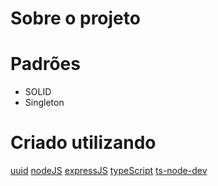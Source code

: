 # Sobre o projeto

# Padrões
* SOLID
* Singleton

# Criado utilizando
[uuid](https://www.npmjs.com/package/uuid)
[nodeJS](https://nodejs.org/en/)
[expressJS](https://www.npmjs.com/package/uuid)
[typeScript](https://www.typescriptlang.org/)
[ts-node-dev](https://www.npmjs.com/package/ts-node-dev)
